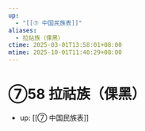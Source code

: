 ```yaml
---
up:
  - "[[⑦ 中国民族表]]"
aliases:
  - 拉祜族（倮黑）
ctime: 2025-03-01T13:58:01+08:00
mtime: 2025-10-01T11:40:29+08:00
---
```


# ⑦58 拉祜族（倮黑）

- up: [[⑦ 中国民族表]]
